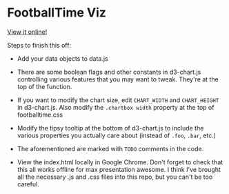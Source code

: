 

FootballTime Viz
================

[View it online!](http://kimballa.github.io/footballtimeviz/)

Steps to finish this off:

* Add your data objects to data.js
* There are some boolean flags and other constants in d3-chart.js controlling various 
  features that you may want to tweak. They're at the top of the function.
* If you want to modify the chart size, edit `CHART_WIDTH` and `CHART_HEIGHT` in
  d3-chart.js. Also modify the `.chartbox width` property at the top of footballtime.css
* Modify the tipsy tooltip at the bottom of d3-chart.js to include the various properties
  you actually care about (instead of `.foo`, `.bar`, etc.)
* The aforementioned are marked with `TODO` comments in the code.

* View the index.html locally in Google Chrome. Don't forget to check that this all works
  offline for max presentation awesome. I think I've brought all the necessary .js and .css
  files into this repo, but you can't be too careful.

